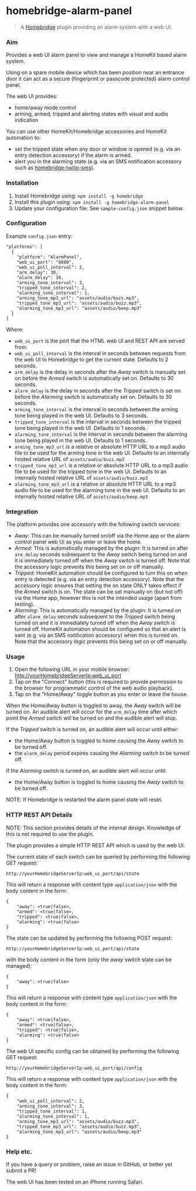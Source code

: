 # homebridge-alarm-panel
> A [Homebridge](https://github.com/nfarina/homebridge) plugin providing an alarm system with a web UI. 

### Aim

Provides a web UI alarm panel to view and manage a HomeKit based alarm system.

Using on a spare mobile device which has been position near an entrance door it can act as a secure 
(fingerprint or passcode protected) alarm control panel.

The web UI provides:
 
* home/away mode control
* arming, armed, tripped and alerting states with visual and audio indication 

You can use other HomeKit/Homebridge accessories and HomeKit automation to:

* set the tripped state when any door or window is opened (e.g. via an entry detection accessory) if the alarm is armed.
* alert you in the alarming state (e.g. via an SMS notification accessory such as 
[homebridge-twilio-sms](https://www.npmjs.com/package/homebridge-twilio-sms)). 

### Installation

1. Install Homebridge using: `npm install -g homebridge`
1. Install this plugin using: `npm install -g homebridge-alarm-panel`
1. Update your configuration file. See `sample-config.json` snippet below.

### Configuration

Example `config.json` entry:

```
"platforms": [
  {
    "platform": "AlarmPanel",
    "web_ui_port": "8888",
    "web_ui_poll_interval": 2,
    "arm_delay": 30,
    "alarm_delay": 30,
    "arming_tone_interval": 3,
    "tripped_tone_interval": 2,
    "alarming_tone_interval": 1,
    "arming_tone_mp3_url": "assets/audio/buzz.mp3",
    "tripped_tone_mp3_url": "assets/audio/buzz.mp3",
    "alarming_tone_mp3_url": "assets/audio/beep.mp3"
  }
]
```

Where:

* `web_ui_port` is the port that the HTML web UI and REST API are served from.
* `web_ui_poll_interval` is the interval in seconds between requests from the web UI to Homebridge to get the current state.
Defaults to 2 seconds.
* `arm_delay` is the delay in seconds after the *Away* switch is manually set on before the *Armed* switch is automatically set on. 
Defaults to 30 seconds.
* `alarm_delay` is the delay in seconds after the *Tripped* switch is set on before the *Alarming* switch is automatically set on. 
Defaults to 30 seconds.
* `arming_tone_interval` is the interval in seconds between the arming tone being played in the web UI. 
Defaults to 3 seconds.
* `tripped_tone_interval` is the interval in seconds between the tripped tone being played in the web UI. 
Defaults to 1 seconds.
* `alarming_tone_interval` is the interval in seconds between the alarming tone being played in the web UI. 
Defaults to 1 seconds.
* `arming_tone_mp3_url` is a relative or absolute HTTP URL to a mp3 audio file to be used for the arming tone in the web UI. 
Defaults to an internally hosted relative URL of `assets/audio/buzz.mp3`
* `tripped_tone_mp3_url` is a relative or absolute HTTP URL to a mp3 audio file to be used for the tripped tone in the web UI. 
Defaults to an internally hosted relative URL of `assets/audio/buzz.mp3`
* `alarming_tone_mp3_url` is a relative or absolute HTTP URL to a mp3 audio file to be used for the alarming tone in the web UI. 
Defaults to an internally hosted relative URL of `assets/audio/beep.mp3`

### Integration

The platform provides one accessory with the following switch services:

* *Away*: This can be manually turned on/off via the Home app or the alarm control panel web UI as you enter or leave the home.
* *Armed*: This is automatically managed by the plugin: It is turned on after `arm_delay` seconds subsequent to the *Away* 
switch being turned on and it is immediately turned off when the *Away* switch is turned off. Note that the accessory
logic prevents this being set on or off manually.
* *Tripped*: HomeKit automation should be configured to turn this on when entry is detected 
(e.g. via an entry detection accessory). Note that the accessory logic ensures that setting the on state 
ONLY takes effect if the *Armed* switch is on. The state can be set manually on (but not off) via the Home app, 
however this is not the intended usage (apart from testing). 
* *Alarming*: This is automatically managed by the plugin: It is turned on after `alarm_delay` seconds subsequent to the *Tripped* 
switch being turned on and it is immediately turned off when the *Away* switch is turned off. HomeKit automation should be
configured so that an alert is sent (e.g. via an SMS notification accessory) when this is turned on. Note that the accessory
logic prevents this being set on or off manually. 

### Usage
 
1. Open the following URL in your mobile browser: [http://yourHomebridgeServerIp:web_ui_port](http://yourHomebridgeServerIp:web_ui_port)
1. Tap on the "Connect" button (this is required to provide permission to the browser for programmatic control of the web audio playback).
1. Tap on the "Home/Away" toggle button as you enter or leave the house.

When the Home/Away button is toggled to away, the *Away* switch will be turned on. An audible alert will occur
for the `arm_delay` time after which point the *Armed* switch will be turned on and the audible alert will stop.

If the *Tripped* switch is turned on, an audible alert will occur until either:

* the Home/Away button is toggled to home causing the *Away* switch to be turned off.
* the `alarm_delay` period expires causing the *Alarming* switch to be turned off.

If the *Alarming* switch is turned on, an audible alert will occur until:

* the Home/Away button is toggled to home causing the *Away* switch to be turned off.

NOTE: If Homebridge is restarted the alarm panel state will reset.

### HTTP REST API Details

NOTE: This section provides details of the internal design. Knowledge of this is not required to use the plugin.

The plugin provides a simple HTTP REST API which is used by the web UI.

The current state of each switch can be queried by performing the following GET request:

`http://yourHomebridgeServerIp:web_ui_port/api/state`

This will return a response with content type `application/json` with the body content in the form:

    {
        "away": <true|false>,
        "armed": <true|false>,
        "tripped": <true|false>,
        "alarming": <true|false>
    }

The state can be updated by performing the following POST request:

`http://yourHomebridgeServerIp:web_ui_port/api/state`

with the body content in the form (only the *away* switch state can be managed):

    {
        "away": <true|false>
    }
    
This will return a response with content type `application/json` with the body content in the form:

    {
        "away": <true|false>,
        "armed": <true|false>,
        "tripped": <true|false>,
        "alarming": <true|false>
    }

The web UI specific config can be obtained by performing the following GET request:

`http://yourHomebridgeServerIp:web_ui_port/api/config`

This will return a response with content type `application/json` with the body content in the form:

    {
        "web_ui_poll_interval": 2,
        "arming_tone_interval": 3,
        "tripped_tone_interval": 1,
        "alarming_tone_interval": 1,
        "arming_tone_mp3_url": "assets/audio/buzz.mp3",
        "tripped_tone_mp3_url": "assets/audio/buzz.mp3",
        "alarming_tone_mp3_url": "assets/audio/beep.mp3"
    }

### Help etc.

If you have a query or problem, raise an issue in GitHub, or better yet submit a PR!

The web UI has been tested on an iPhone running Safari.
